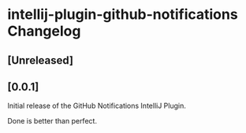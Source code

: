 <!-- Keep a Changelog guide -> https://keepachangelog.com -->

# intellij-plugin-github-notifications Changelog

## [Unreleased]
## [0.0.1]
Initial release of the GitHub Notifications IntelliJ Plugin.

Done is better than perfect.
